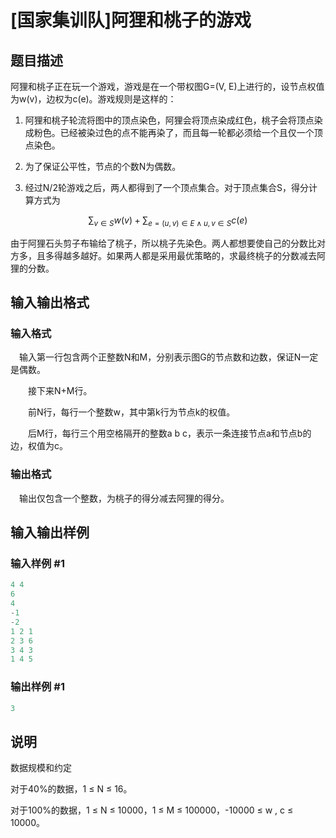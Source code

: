 # [国家集训队]阿狸和桃子的游戏

## 题目描述

阿狸和桃子正在玩一个游戏，游戏是在一个带权图G=(V, E)上进行的，设节点权值为w(v)，边权为c(e)。游戏规则是这样的：

1. 阿狸和桃子轮流将图中的顶点染色，阿狸会将顶点染成红色，桃子会将顶点染成粉色。已经被染过色的点不能再染了，而且每一轮都必须给一个且仅一个顶点染色。

2. 为了保证公平性，节点的个数N为偶数。

3. 经过N/2轮游戏之后，两人都得到了一个顶点集合。对于顶点集合S，得分计算方式为

$$\sum_{v \in S}w(v) + \sum_{e=(u,v)\in E \land u,v\in S}c(e)$$

由于阿狸石头剪子布输给了桃子，所以桃子先染色。两人都想要使自己的分数比对方多，且多得越多越好。如果两人都是采用最优策略的，求最终桃子的分数减去阿狸的分数。

## 输入输出格式

### 输入格式

　输入第一行包含两个正整数N和M，分别表示图G的节点数和边数，保证N一定是偶数。

　　接下来N+M行。

　　前N行，每行一个整数w，其中第k行为节点k的权值。

　　后M行，每行三个用空格隔开的整数a b c，表示一条连接节点a和节点b的边，权值为c。

### 输出格式

　输出仅包含一个整数，为桃子的得分减去阿狸的得分。

## 输入输出样例

### 输入样例 #1

```cpp
4 4
6
4
-1
-2
1 2 1
2 3 6
3 4 3
1 4 5
```


### 输出样例 #1

```cpp
3
```


## 说明

数据规模和约定

对于40%的数据，1 ≤ N ≤ 16。

对于100%的数据，1 ≤ N ≤ 10000，1 ≤ M ≤ 100000，-10000 ≤ w , c ≤ 10000。


